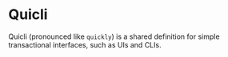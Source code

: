 # Quicli

Quicli (pronounced like `quickly`) is a shared definition for simple transactional interfaces, such as UIs and CLIs.
